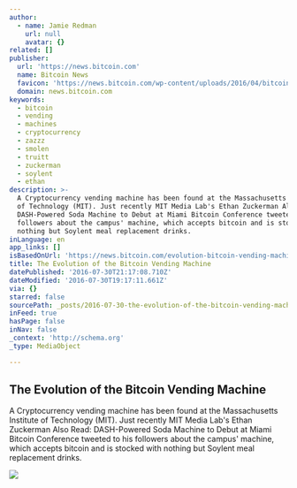```yaml
---
author:
  - name: Jamie Redman
    url: null
    avatar: {}
related: []
publisher:
  url: 'https://news.bitcoin.com'
  name: Bitcoin News
  favicon: 'https://news.bitcoin.com/wp-content/uploads/2016/04/bitcoin_fav.png'
  domain: news.bitcoin.com
keywords:
  - bitcoin
  - vending
  - machines
  - cryptocurrency
  - zazzz
  - smolen
  - truitt
  - zuckerman
  - soylent
  - ethan
description: >-
  A Cryptocurrency vending machine has been found at the Massachusetts Institute
  of Technology (MIT). Just recently MIT Media Lab's Ethan Zuckerman Also Read:
  DASH-Powered Soda Machine to Debut at Miami Bitcoin Conference tweeted to his
  followers about the campus' machine, which accepts bitcoin and is stocked with
  nothing but Soylent meal replacement drinks.
inLanguage: en
app_links: []
isBasedOnUrl: 'https://news.bitcoin.com/evolution-bitcoin-vending-machine/'
title: The Evolution of the Bitcoin Vending Machine
datePublished: '2016-07-30T21:17:08.710Z'
dateModified: '2016-07-30T19:17:11.661Z'
via: {}
starred: false
sourcePath: _posts/2016-07-30-the-evolution-of-the-bitcoin-vending-machine.md
inFeed: true
hasPage: false
inNav: false
_context: 'http://schema.org'
_type: MediaObject

---
```

<article style=""><h1>The Evolution of the Bitcoin Vending Machine</h1><p>A Cryptocurrency vending machine has been found at the Massachusetts Institute of Technology (MIT). Just recently MIT Media Lab's Ethan Zuckerman Also Read: DASH-Powered Soda Machine to Debut at Miami Bitcoin Conference tweeted to his followers about the campus' machine, which accepts bitcoin and is stocked with nothing but Soylent meal replacement drinks.</p><img src="https://news.bitcoin.com/wp-content/uploads/2016/07/zazzz-combo-1024x574.png" /></article>
